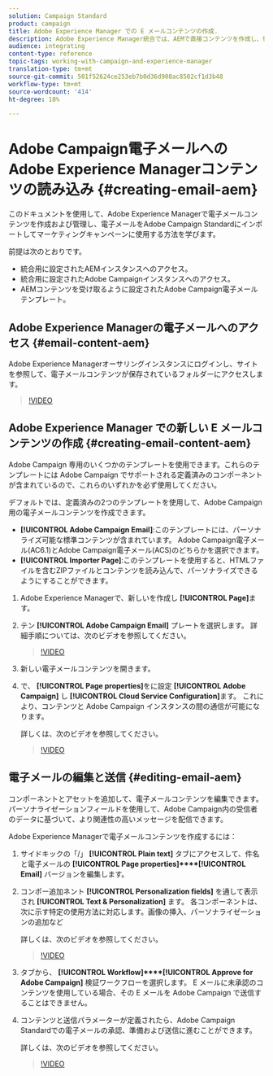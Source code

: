 ```yaml
---
solution: Campaign Standard
product: campaign
title: Adobe Experience Manager での E メールコンテンツの作成.
description: Adobe Experience Manager統合では、AEMで直接コンテンツを作成し、後でAdobe Campaignで使用できます。
audience: integrating
content-type: reference
topic-tags: working-with-campaign-and-experience-manager
translation-type: tm+mt
source-git-commit: 501f52624ce253eb7b0d36d908ac8502cf1d3b48
workflow-type: tm+mt
source-wordcount: '414'
ht-degree: 18%

---
```



# Adobe Campaign電子メールへのAdobe Experience Managerコンテンツの読み込み {#creating-email-aem}

このドキュメントを使用して、Adobe Experience Managerで電子メールコンテンツを作成および管理し、電子メールをAdobe Campaign Standardにインポートしてマーケティングキャンペーンに使用する方法を学びます。

前提は次のとおりです。

* 統合用に設定されたAEMインスタンスへのアクセス。
* 統合用に設定されたAdobe Campaignインスタンスへのアクセス。
* AEMコンテンツを受け取るように設定されたAdobe Campaign電子メールテンプレート。

## Adobe Experience Managerの電子メールへのアクセス {#email-content-aem}

Adobe Experience Managerオーサリングインスタンスにログインし、サイトを参照して、電子メールコンテンツが保存されているフォルダーにアクセスします。

>[!VIDEO](https://video.tv.adobe.com/v/29996)

## Adobe Experience Manager での新しい E メールコンテンツの作成 {#creating-email-content-aem}

Adobe Campaign 専用のいくつかのテンプレートを使用できます。これらのテンプレートには Adobe Campaign でサポートされる定義済みのコンポーネントが含まれているので、これらのいずれかを必ず使用してください。

デフォルトでは、定義済みの2つのテンプレートを使用して、Adobe Campaign用の電子メールコンテンツを作成できます。

* **[!UICONTROL Adobe Campaign Email]**:このテンプレートには、パーソナライズ可能な標準コンテンツが含まれています。 Adobe Campaign電子メール(AC6.1)とAdobe Campaign電子メール(ACS)のどちらかを選択できます。
* **[!UICONTROL Importer Page]**:このテンプレートを使用すると、HTMLファイルを含むZIPファイルとコンテンツを読み込んで、パーソナライズできるようにすることができます。

1. Adobe Experience Managerで、新しいを作成し **[!UICONTROL Page]**&#x200B;ます。

1. テン **[!UICONTROL Adobe Campaign Email]** プレートを選択します。 詳細手順については、次のビデオを参照してください。
   >[!VIDEO](https://video.tv.adobe.com/v/29997)

1. 新しい電子メールコンテンツを開きます。

1. で、 **[!UICONTROL Page properties]**&#x200B;をに設定 **[!UICONTROL Adobe Campaign]** し **[!UICONTROL Cloud Service Configuration]**&#x200B;ます。 これにより、コンテンツと Adobe Campaign インスタンスの間の通信が可能になります。

   詳しくは、次のビデオを参照してください。

   >[!VIDEO](https://video.tv.adobe.com/v/29999)

## 電子メールの編集と送信 {#editing-email-aem}

コンポーネントとアセットを追加して、電子メールコンテンツを編集できます。 パーソナライゼーションフィールドを使用して、Adobe Campaign内の受信者のデータに基づいて、より関連性の高いメッセージを配信できます。

Adobe Experience Managerで電子メールコンテンツを作成するには：

1. サイドキックの「/」 **[!UICONTROL Plain text]** タブにアクセスして、件名と電子メールの **[!UICONTROL Page properties]****[!UICONTROL Email]** バージョンを編集します。

1. コンポー追加ネント **[!UICONTROL Personalization fields]** を通して表示され **[!UICONTROL Text & Personalization]** ます。 各コンポーネントは、次に示す特定の使用方法に対応します。画像の挿入、パーソナライゼーションの追加など

   詳しくは、次のビデオを参照してください。
   >[!VIDEO](https://video.tv.adobe.com/v/29998)

1. タブから、 **[!UICONTROL Workflow]****[!UICONTROL Approve for Adobe Campaign]** 検証ワークフローを選択します。 E メールに未承認のコンテンツを使用している場合、その E メールを Adobe Campaign で送信することはできません。

1. コンテンツと送信パラメーターが定義されたら、Adobe Campaign Standardでの電子メールの承認、準備および送信に進むことができます。

   詳しくは、次のビデオを参照してください。

   >[!VIDEO](https://video.tv.adobe.com/v/23721)
